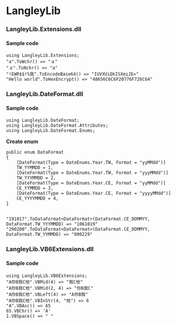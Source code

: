 # LangleyLib


<H3>LangleyLib.Extensions.dll</H3>
<H4>Sample code</H4>


    using LangleyLib.Extensions;
    "a".ToWchr() => "ａ"
    "ａ".ToNchr() => "a"
    "!EWR$$!%我".ToEncodeBase64() => "IUVXUiQkISXmiJE="
    "Hello world".ToHexEncrypt() => "48656C6C6F20776F726C64"



<H3>LangleyLib.DateFormat.dll</H3>
<H4>Sample code</H4>


    using LangleyLib.DateFormat;
    using LangleyLib.DateFormat.Attributes;
    using LangleyLib.DateFormat.Enums;
    
    
<P><B>Create enum</B></p>

    public enum DataFormat
    {
        [DateFormat(Type = DateEnums.Year.TW, Format = "yyMMdd")]
        TW_YYMMDD = 1,
        [DateFormat(Type = DateEnums.Year.TW, Format = "yyyMMdd")]
        TW_YYYMMDD = 2,
        [DateFormat(Type = DateEnums.Year.CE, Format = "yyMMdd")]
        CE_YYMMDD = 3,
        [DateFormat(Type = DateEnums.Year.CE, Format = "yyyyMMdd")]
        CE_YYYYMMDD = 4,
    }
    
    
    "191017".ToDataFormat<DataFormat>(DataFormat.CE_DDMMYY, DataFormat.TW_YYYMMDD) => "1061019"
    "290200".ToDataFormat<DataFormat>(DataFormat.CE_DDMMYY, DataFormat.TW_YYMMDD) => "890229"
    
    
<H3>LangleyLib.VB6Extensions.dll</H3>
<H4>Sample code</H4>

    using LangleyLib.VB6Extensions;
    "A你B我C他".VBMid(4) => "我C他"
    "A你B我C他".VBMid(2, 4) => "你B我C"
    "A你B我C他".VBLeft(4) => "A你B我"
    "A你B我C他".VBInStr(4, "他") => 6
    "A".VBAsc() => 65
    65.VBChr() => 'A'
    1.VBSpace() => " "

